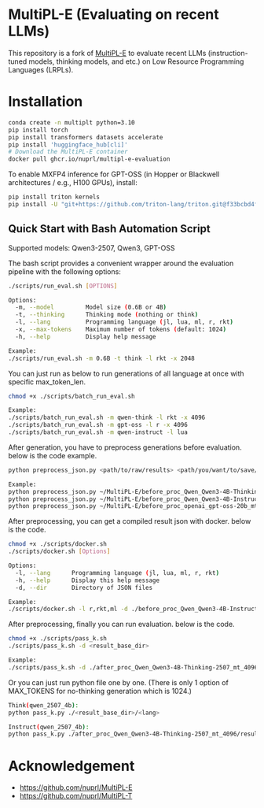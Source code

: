 # MultiPL-E (Evaluating on recent LLMs)

This repository is a fork of [MultiPL-E](https://github.com/nuprl/MultiPL-E) to evaluate recent LLMs (instruction-tuned models, thinking models, and etc.) on Low Resource Programming Languages (LRPLs).

# Installation

```bash
conda create -n multiplt python=3.10
pip install torch
pip install transformers datasets accelerate
pip install 'huggingface_hub[cli]'
# Download the MultiPL-E container
docker pull ghcr.io/nuprl/multipl-e-evaluation
```

To enable MXFP4 inference for GPT-OSS (in Hopper or Blackwell architectures / e.g., H100 GPUs), install:
```bash
pip install triton kernels
pip install -U "git+https://github.com/triton-lang/triton.git@f33bcbd4f1051d0d9ea3fdfc0b2e68f53ededfe4#subdirectory=python/triton_kernels"
```

## Quick Start with Bash Automation Script

Supported models: Qwen3-2507, Qwen3, GPT-OSS

The bash script provides a convenient wrapper around the evaluation pipeline with the following options:

```bash
./scripts/run_eval.sh [OPTIONS]

Options:
  -m, --model         Model size (0.6B or 4B)
  -t, --thinking      Thinking mode (nothing or think)
  -l, --lang          Programming language (jl, lua, ml, r, rkt)
  -x, --max-tokens    Maximum number of tokens (default: 1024)
  -h, --help          Display help message

Example:
./scripts/run_eval.sh -m 0.6B -t think -l rkt -x 2048

```

You can just run as below to run generations of all language at once with specific max_token_len.

```bash
chmod +x ./scripts/batch_run_eval.sh

Example:
./scripts/batch_run_eval.sh -m qwen-think -l rkt -x 4096
./scripts/batch_run_eval.sh -m gpt-oss -l r -x 4096
./scripts/batch_run_eval.sh -m qwen-instruct -l lua

```

After generation, you have to preprocess generations before evaluation. below is the code example.

```bash
python preprocess_json.py <path/to/raw/results> <path/you/want/to/save/results> --model <model_type>

Example:
python preprocess_json.py ~/MultiPL-E/before_proc_Qwen_Qwen3-4B-Thinking-2507_mt_2048 after_proc_Qwen_Qwen3-4B-Thinking-2507_mt_2048 --model qwen-think
python preprocess_json.py ~/MultiPL-E/before_proc_Qwen_Qwen3-4B-Instruct-2507_mt_1024 after_proc_Qwen_Qwen3-4B-Instruct-2507_mt_1024 --model qwen-instruct
python preprocess_json.py ~/MultiPL-E/before_proc_openai_gpt-oss-20b_mt_4096 after_proc_openai_gpt-oss-20b_mt_4096 --model gpt-oss

```

After preprocessing, you can get a compiled result json with docker.
below is the code.

```bash
chmod +x ./scripts/docker.sh
./scripts/docker.sh [Options]

Options:
  -l, --lang      Programming language (jl, lua, ml, r, rkt)
  -h, --help      Display this help message
  -d, --dir       Directory of JSON files

Example:
./scripts/docker.sh -l r,rkt,ml -d ./before_proc_Qwen_Qwen3-4B-Instruct-2507_mt_1024

```

After preprocessing, finally you can run evaluation. below is the code.
```bash
chmod +x ./scripts/pass_k.sh
./scripts/pass_k.sh -d <result_base_dir>

Example:
./scripts/pass_k.sh -d ./after_proc_Qwen_Qwen3-4B-Thinking-2507_mt_4096/result

```

Or you can just run python file one by one.
(There is only 1 option of MAX_TOKENS for no-thinking generation which is 1024.)

```bash
Think(qwen_2507_4b):
python pass_k.py ./<result_base_dir>/<lang>

Instruct(qwen_2507_4b):
python pass_k.py ./after_proc_Qwen_Qwen3-4B-Thinking-2507_mt_4096/result/<lang>
```


# Acknowledgement 

- https://github.com/nuprl/MultiPL-E
- https://github.com/nuprl/MultiPL-T
